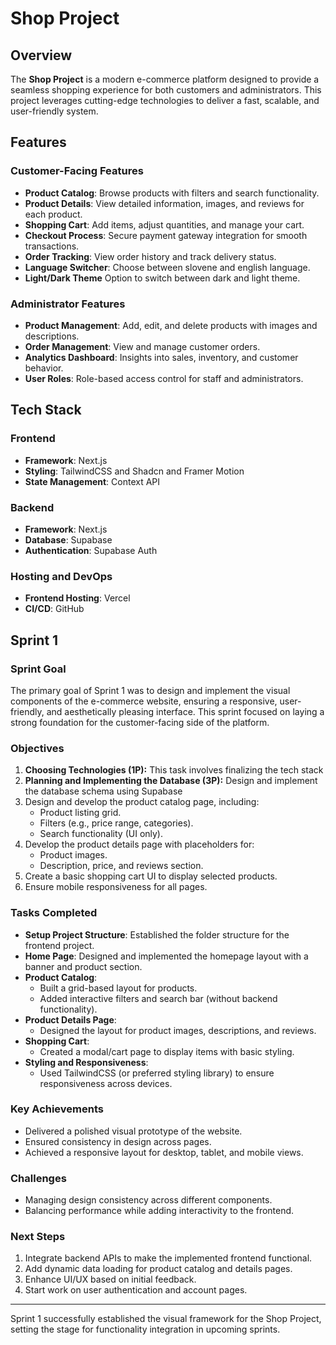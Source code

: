 # Shop Project

## Overview
The **Shop Project** is a modern e-commerce platform designed to provide a seamless shopping experience for both customers and administrators. This project leverages cutting-edge technologies to deliver a fast, scalable, and user-friendly system. 

## Features
### Customer-Facing Features
- **Product Catalog**: Browse products with filters and search functionality.
- **Product Details**: View detailed information, images, and reviews for each product.
- **Shopping Cart**: Add items, adjust quantities, and manage your cart.
- **Checkout Process**: Secure payment gateway integration for smooth transactions.
- **Order Tracking**: View order history and track delivery status.
- **Language Switcher**: Choose between slovene and english language.
- **Light/Dark Theme** Option to switch between dark and light theme.

### Administrator Features
- **Product Management**: Add, edit, and delete products with images and descriptions.
- **Order Management**: View and manage customer orders.
- **Analytics Dashboard**: Insights into sales, inventory, and customer behavior.
- **User Roles**: Role-based access control for staff and administrators.

## Tech Stack
### Frontend
- **Framework**: Next.js
- **Styling**: TailwindCSS and Shadcn and Framer Motion
- **State Management**: Context API

### Backend
- **Framework**: Next.js
- **Database**: Supabase
- **Authentication**: Supabase Auth

### Hosting and DevOps
- **Frontend Hosting**: Vercel
- **CI/CD**: GitHub

## Sprint 1

### Sprint Goal
The primary goal of Sprint 1 was to design and implement the visual components of the e-commerce website, ensuring a responsive, user-friendly, and aesthetically pleasing interface. This sprint focused on laying a strong foundation for the customer-facing side of the platform.

### Objectives
1. **Choosing Technologies (1P):** This task involves finalizing the tech stack 
2. **Planning and Implementing the Database (3P):** Design and implement the database schema using Supabase
3. Design and develop the product catalog page, including:
   - Product listing grid.
   - Filters (e.g., price range, categories).
   - Search functionality (UI only).
4. Develop the product details page with placeholders for:
   - Product images.
   - Description, price, and reviews section.
5. Create a basic shopping cart UI to display selected products.
6. Ensure mobile responsiveness for all pages.

### Tasks Completed
- **Setup Project Structure**: Established the folder structure for the frontend project.
- **Home Page**: Designed and implemented the homepage layout with a banner and product section.
- **Product Catalog**:
  - Built a grid-based layout for products.
  - Added interactive filters and search bar (without backend functionality).
- **Product Details Page**:
  - Designed the layout for product images, descriptions, and reviews.
- **Shopping Cart**:
  - Created a modal/cart page to display items with basic styling.
- **Styling and Responsiveness**:
  - Used TailwindCSS (or preferred styling library) to ensure responsiveness across devices.

### Key Achievements
- Delivered a polished visual prototype of the website.
- Ensured consistency in design across pages.
- Achieved a responsive layout for desktop, tablet, and mobile views.

### Challenges
- Managing design consistency across different components.
- Balancing performance while adding interactivity to the frontend.

### Next Steps
1. Integrate backend APIs to make the implemented frontend functional.
2. Add dynamic data loading for product catalog and details pages.
3. Enhance UI/UX based on initial feedback.
4. Start work on user authentication and account pages.

---

Sprint 1 successfully established the visual framework for the Shop Project, setting the stage for functionality integration in upcoming sprints.

